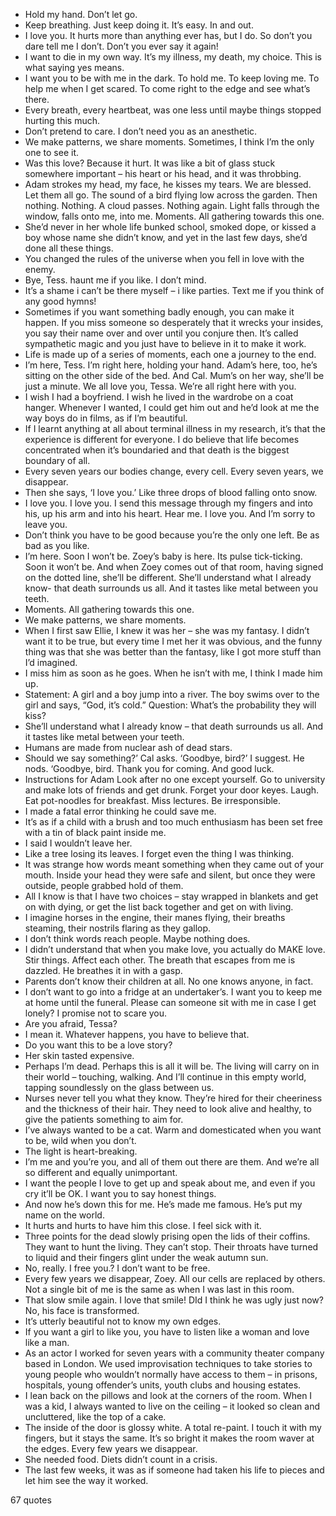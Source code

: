  - Hold my hand. Don’t let go.
 - Keep breathing. Just keep doing it. It’s easy. In and out.
 - I love you. It hurts more than anything ever has, but I do. So don’t you dare tell me I don’t. Don’t you ever say it again!
 - I want to die in my own way. It’s my illness, my death, my choice. This is what saying yes means.
 - I want you to be with me in the dark. To hold me. To keep loving me. To help me when I get scared. To come right to the edge and see what’s there.
 - Every breath, every heartbeat, was one less until maybe things stopped hurting this much.
 - Don’t pretend to care. I don’t need you as an anesthetic.
 - We make patterns, we share moments. Sometimes, I think I’m the only one to see it.
 - Was this love? Because it hurt. It was like a bit of glass stuck somewhere important – his heart or his head, and it was throbbing.
 - Adam strokes my head, my face, he kisses my tears. We are blessed. Let them all go. The sound of a bird flying low across the garden. Then nothing. Nothing. A cloud passes. Nothing again. Light falls through the window, falls onto me, into me. Moments. All gathering towards this one.
 - She’d never in her whole life bunked school, smoked dope, or kissed a boy whose name she didn’t know, and yet in the last few days, she’d done all these things.
 - You changed the rules of the universe when you fell in love with the enemy.
 - Bye, Tess. haunt me if you like. I don’t mind.
 - It’s a shame i can’t be there myself – i like parties. Text me if you think of any good hymns!
 - Sometimes if you want something badly enough, you can make it happen. If you miss someone so desperately that it wrecks your insides, you say their name over and over until you conjure then. It’s called sympathetic magic and you just have to believe in it to make it work.
 - Life is made up of a series of moments, each one a journey to the end.
 - I’m here, Tess. I’m right here, holding your hand. Adam’s here, too, he’s sitting on the other side of the bed. And Cal. Mum’s on her way, she’ll be just a minute. We all love you, Tessa. We’re all right here with you.
 - I wish I had a boyfriend. I wish he lived in the wardrobe on a coat hanger. Whenever I wanted, I could get him out and he’d look at me the way boys do in films, as if I’m beautiful.
 - If I learnt anything at all about terminal illness in my research, it’s that the experience is different for everyone. I do believe that life becomes concentrated when it’s boundaried and that death is the biggest boundary of all.
 - Every seven years our bodies change, every cell. Every seven years, we disappear.
 - Then she says, ‘I love you.’ Like three drops of blood falling onto snow.
 - I love you. I love you. I send this message through my fingers and into his, up his arm and into his heart. Hear me. I love you. And I’m sorry to leave you.
 - Don’t think you have to be good because you’re the only one left. Be as bad as you like.
 - I’m here. Soon I won’t be. Zoey’s baby is here. Its pulse tick-ticking. Soon it won’t be. And when Zoey comes out of that room, having signed on the dotted line, she’ll be different. She’ll understand what I already know- that death surrounds us all. And it tastes like metal between you teeth.
 - Moments. All gathering towards this one.
 - We make patterns, we share moments.
 - When I first saw Ellie, I knew it was her – she was my fantasy. I didn’t want it to be true, but every time I met her it was obvious, and the funny thing was that she was better than the fantasy, like I got more stuff than I’d imagined.
 - I miss him as soon as he goes. When he isn’t with me, I think I made him up.
 - Statement: A girl and a boy jump into a river. The boy swims over to the girl and says, “God, it’s cold.” Question: What’s the probability they will kiss?
 - She’ll understand what I already know – that death surrounds us all. And it tastes like metal between your teeth.
 - Humans are made from nuclear ash of dead stars.
 - Should we say something?’ Cal asks. ‘Goodbye, bird?’ I suggest. He nods. ‘Goodbye, bird. Thank you for coming. And good luck.
 - Instructions for Adam Look after no one except yourself. Go to university and make lots of friends and get drunk. Forget your door keyes. Laugh. Eat pot-noodles for breakfast. Miss lectures. Be irresponsible.
 - I made a fatal error thinking he could save me.
 - It’s as if a child with a brush and too much enthusiasm has been set free with a tin of black paint inside me.
 - I said I wouldn’t leave her.
 - Like a tree losing its leaves. I forget even the thing I was thinking.
 - It was strange how words meant something when they came out of your mouth. Inside your head they were safe and silent, but once they were outside, people grabbed hold of them.
 - All I know is that I have two choices – stay wrapped in blankets and get on with dying, or get the list back together and get on with living.
 - I imagine horses in the engine, their manes flying, their breaths steaming, their nostrils flaring as they gallop.
 - I don’t think words reach people. Maybe nothing does.
 - I didn’t understand that when you make love, you actually do MAKE love. Stir things. Affect each other. The breath that escapes from me is dazzled. He breathes it in with a gasp.
 - Parents don’t know their children at all. No one knows anyone, in fact.
 - I don’t want to go into a fridge at an undertaker’s. I want you to keep me at home until the funeral. Please can someone sit with me in case I get lonely? I promise not to scare you.
 - Are you afraid, Tessa?
 - I mean it. Whatever happens, you have to believe that.
 - Do you want this to be a love story?
 - Her skin tasted expensive.
 - Perhaps I’m dead. Perhaps this is all it will be. The living will carry on in their world – touching, walking. And I’ll continue in this empty world, tapping soundlessly on the glass between us.
 - Nurses never tell you what they know. They’re hired for their cheeriness and the thickness of their hair. They need to look alive and healthy, to give the patients something to aim for.
 - I’ve always wanted to be a cat. Warm and domesticated when you want to be, wild when you don’t.
 - The light is heart-breaking.
 - I’m me and you’re you, and all of them out there are them. And we’re all so different and equally unimportant.
 - I want the people I love to get up and speak about me, and even if you cry it’ll be OK. I want you to say honest things.
 - And now he’s down this for me. He’s made me famous. He’s put my name on the world.
 - It hurts and hurts to have him this close. I feel sick with it.
 - Three points for the dead slowly prising open the lids of their coffins. They want to hunt the living. They can’t stop. Their throats have turned to liquid and their fingers glint under the weak autumn sun.
 - No, really. I free you.? I don’t want to be free.
 - Every few years we disappear, Zoey. All our cells are replaced by others. Not a single bit of me is the same as when I was last in this room.
 - That slow smile again. I love that smile! DId I think he was ugly just now? No, his face is transformed.
 - It’s utterly beautiful not to know my own edges.
 - If you want a girl to like you, you have to listen like a woman and love like a man.
 - As an actor I worked for seven years with a community theater company based in London. We used improvisation techniques to take stories to young people who wouldn’t normally have access to them – in prisons, hospitals, young offender’s units, youth clubs and housing estates.
 - I lean back on the pillows and look at the corners of the room. When I was a kid, I always wanted to live on the ceiling – it looked so clean and uncluttered, like the top of a cake.
 - The inside of the door is glossy white. A total re-paint. I touch it with my fingers, but it stays the same. It’s so bright it makes the room waver at the edges. Every few years we disappear.
 - She needed food. Diets didn’t count in a crisis.
 - The last few weeks, it was as if someone had taken his life to pieces and let him see the way it worked.

67 quotes